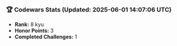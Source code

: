 ### 🏆 Codewars Stats (Updated: 2025-06-01 14:07:06 UTC)

- **Rank:** 8 kyu
- **Honor Points:** 3
- **Completed Challenges:** 1
